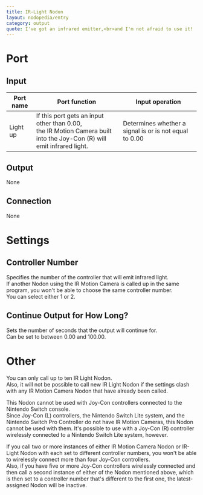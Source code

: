 ```yaml
---
title: IR-Light Nodon
layout: nodopedia/entry
category: output
quote: I've got an infrared emitter,<br>and I'm not afraid to use it!
---
```


# Port
## Input
<div class="table-wrapper"><table><thead><tr><th>Port name</th><th>Port function</th><th>Input operation</th></tr></thead><tbody><tr><td>Light up</td><td>If this port gets an input other than 0.00,<br>the IR Motion Camera built into the Joy-Con (R) will emit infrared light.</td><td>Determines whether a signal is or is not equal to 0.00</td></tr></tbody></table></div>

## Output
None

## Connection
None

# Settings
## Controller Number
Specifies the number of the controller that will emit infrared light.<br>
If another Nodon using the IR Motion Camera is called up in the same program, you won't be able to choose the same controller number.<br>
You can select either 1 or 2.

## Continue Output for How Long?
Sets the number of seconds that the output will continue for.<br>
Can be set to between 0.00 and 100.00.

# Other
You can only call up to ten IR Light Nodon.<br>
Also, it will not be possible to call new IR Light Nodon if the settings clash with any IR Motion Camera Nodon that have already been called.

This Nodon cannot be used with Joy-Con controllers connected to the Nintendo Switch console.<br>
Since Joy-Con (L) controllers, the Nintendo Switch Lite system, and the Nintendo Switch Pro Controller do not have IR Motion Cameras, this Nodon cannot be used with them. It's possible to use with a Joy-Con (R) controller wirelessly connected to a Nintendo Switch Lite system, however.

If you call two or more instances of either IR Motion Camera Nodon or IR-Light Nodon with each set to different controller numbers, you won't be able to wirelessly connect more than four Joy-Con controllers.<br>
Also, if you have five or more Joy-Con controllers wirelessly connected and then call a second instance of either of the Nodon mentioned above, which is then set to a controller number that's different to the first one, the latest-assigned Nodon will be inactive.